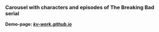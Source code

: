 ### Carousel with characters and episodes of The Breaking Bad serial

**Demo-page:**
***[kv-work.github.io](https://kv-work.github.io/breaking-bad-carousel/)***